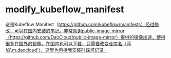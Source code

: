 # modify_kubeflow_manifest
这是Kubeflow Manifest（https://github.com/kubeflow/manifests）经过修改，可以在国内安装的笔记。非常感谢public-image-mirror（https://github.com/DaoCloud/public-image-mirror）提供的镜像加速，使得很多在国外的镜像，在国内也可以下载，只需要改变仓库名（添加'.m.daocloud'）。这里也包括我安装时踩坑记录。

